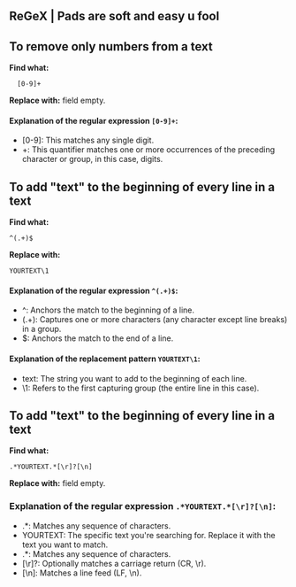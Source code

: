 ReGeX | Pads are soft and easy u fool
-----------

## To remove only numbers from a text

**Find what:**
```
  [0-9]+
```
**Replace with:** field empty.

#### Explanation of the regular expression `[0-9]+`:

- [0-9]: This matches any single digit.
- +: This quantifier matches one or more occurrences of the preceding character or group, in this case, digits.


## To add "text" to the beginning of every line in a text

**Find what:**
```
^(.+)$
```
**Replace with:** 
```
YOURTEXT\1
```

#### Explanation of the regular expression `^(.+)$`:

- ^: Anchors the match to the beginning of a line.
- (.+): Captures one or more characters (any character except line breaks) in a group.
- $: Anchors the match to the end of a line.

#### Explanation of the replacement pattern `YOURTEXT\1`:

- text: The string you want to add to the beginning of each line.
- \1: Refers to the first capturing group (the entire line in this case).


## To add "text" to the beginning of every line in a text

**Find what:**
```
.*YOURTEXT.*[\r]?[\n]
```
**Replace with:** field empty.

### Explanation of the regular expression `.*YOURTEXT.*[\r]?[\n]`:

- .*: Matches any sequence of characters.
- YOURTEXT: The specific text you're searching for. Replace it with the text you want to match.
- .*: Matches any sequence of characters.
- [\r]?: Optionally matches a carriage return (CR, \r).
- [\n]: Matches a line feed (LF, \n).

